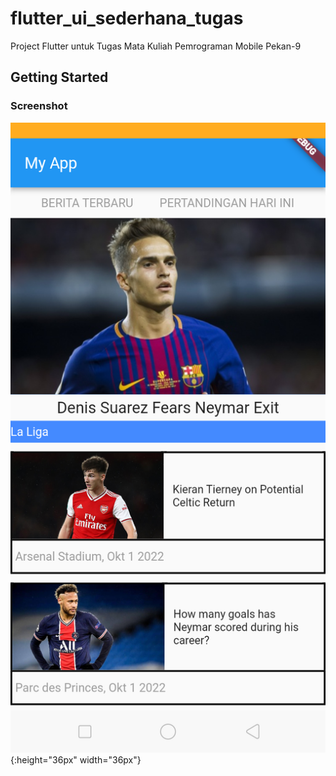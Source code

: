 # flutter_ui_sederhana_tugas

Project Flutter untuk Tugas Mata Kuliah Pemrograman Mobile Pekan-9

## Getting Started

### Screenshot
![Screenshot](https://github.com/onynovianti/flutter_ui_sederhana_tugas/blob/c19acc8e041d0415cccb2375503962ed22d58f27/assets/Screenshot_2022-11-01-19-46-02-89.png  "Screenshot Footbal News"){:height="36px" width="36px"}
